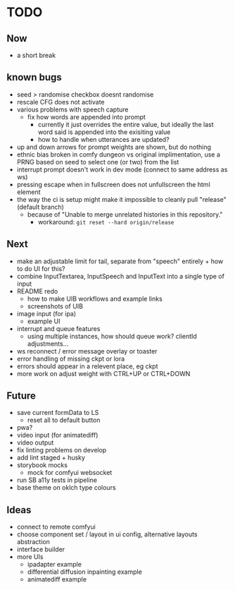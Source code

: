 # TODO

## Now

- a short break

## known bugs

- seed > randomise checkbox doesnt randomise
- rescale CFG does not activate
- various problems with speech capture
  - fix how words are appended into prompt
    - currently it just overrides the entire value, but ideally the last word said is appended into the exisiting value
    - how to handle when utterances are updated?
- up and down arrows for prompt weights are shown, but do nothing
- ethnic bias broken in comfy dungeon vs original implimentation, use a PRNG based on seed to select one (or two) from the list
- interrupt prompt doesn't work in dev mode (connect to same address as ws)
- pressing escape when in fullscreen does not unfullscreen the html element
- the way the ci is setup might make it impossible to cleanly pull "release" (default branch)
  - because of "Unable to merge unrelated histories in this repository."
    - workaround: `git reset --hard origin/release`

## Next

- make an adjustable limit for tail, separate from "speech" entirely + how to do UI for this?
- combine InputTextarea, InputSpeech and InputText into a single type of input
- README redo
  - how to make UIB workflows and example links
  - screenshots of UIB
- image input (for ipa)
  - example UI
- interrupt and queue features
  - using multiple instances, how should queue work? clientId adjustments...
- ws reconnect / error message overlay or toaster
- error handling of missing ckpt or lora
- errors should appear in a relevent place, eg ckpt
- more work on adjust weight with CTRL+UP or CTRL+DOWN

## Future

- save current formData to LS
  - reset all to default button
- pwa?
- video input (for animatediff)
- video output
- fix linting problems on develop
- add lint staged + husky
- storybook mocks
  - mock for comfyui websocket
- run SB a11y tests in pipeline
- base theme on oklch type colours

## Ideas

- connect to remote comfyui
- choose component set / layout in ui config, alternative layouts abstraction
- interface builder
- more UIs
  - ipadapter example
  - differential diffusion inpainting example
  - animatediff example
